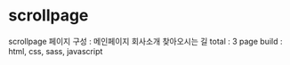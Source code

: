 # scrollpage
scrollpage
페이지 구성 :
메인페이지
회사소개
찾아오시는 길
total : 3 page
build : html, css, sass, javascript
